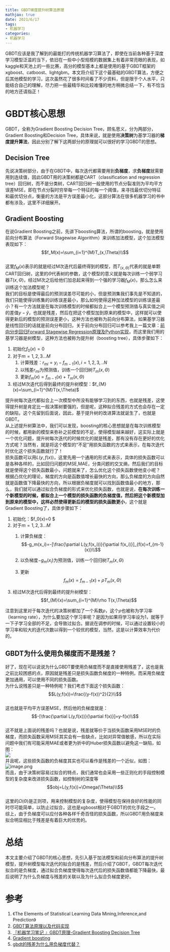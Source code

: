 ```yaml
---
title: GBDT梯度提升树算法原理
mathjax: true
date: 2021/6/17
tags:
- 机器学习
categories:
- 机器学习
---
```


GBDT应该是我了解到的最能打的传统机器学习算法了，即使在当前各种基于深度学习模型泛滥的当下，依旧在一些中小型规模的数据集上有着非常亮眼的表现，如kaggle和天池上的一些比赛，高分的模型基本上都是使用的基于GBDT框架的xgboost、catboost、lightgbm。本文将介绍下这个最基础的GBDT算法，方便之后其他模型的学习，这次虽然花了很多时间看了不少资料，但是限于个人水平，只能结合自己的理解，尽力把一些最精华和比较难懂的地方稍微总结一下，有不恰当的地方还请指正！

# GBDT核心思想
GBDT，全称为Gradient Boosting Decision Tree，顾名思义，分为两部分， Gradient Boosting和Decision Tree，具体来说，就是使用**决策树**为基学习器的**梯度提升算法**，因此分别了解下这两部分的原理就可以很好的学习GBDT的思想。

## Decision Tree
先说决策树部分，由于在GBDT中，每次迭代都需要用到**负梯度**，求**负梯度**就需要用到连续值，因此GBDT用的决策树都是CART（classification and regression tree）回归树，而不是分类树，CART回归树一般使用的节点分裂准则为平均平方误差MSE，即在节点分裂时穷举每一个特征的每一个阈值，来寻找最优切分特征和最优切分点，衡量的方法是平方误差最小化，这部分算法在很多机器学习的书中都有涉及，这里不详细展开。

## Gradient Boosting
在说Gradient Boosting之前，先讲下boosting算法，所谓的boosting，就是使用前向分布算法（Forward Stagewise Algorithm）来训练加法模型，这个加法模型表现如下：<br />$$f_M(x)=\sum_{i=1}^{M}T_(x,\Theta)\\$$<br />这里$f_M(x)$表示的就是经过M次迭代后最终得到的模型，而$T_(x,\Theta)$代表的就是单颗CART回归树，这里的$\Theta$代表树的参数，这个模型的意义就是每次训练一个弱学习器$T(x,\Theta)$，经过M次之后给他们加总起来得到一个强的学习器$f_M(x)$，那么怎么来训练这个加法模型呢？<br />我们的目标是使得最后的预测误差尽可能的小，但是预测集我们事先是不知道的，我们只能使得训练集的训练误差最小，那么如何使得这种加法模型的训练误差最小？有一个方法就是在每次训练模型的时候都拟合上一个模型预测值与真实值之间的差值$y-\hat{y}$，也就是残差，然后在把这个模型加到原来的模型中，这样就可以使得更新后的模型的预测误差更小，这种方法也被称为前向分布算法，如果基学习器是线性回归的话就是前向分布回归，关于前向分布回归可以参考我上一篇文章：[前向分步回归Forward Stagewise Regression原理及Python实现](https://zhuanlan.zhihu.com/p/369732767)，而这里我们用的基学习器是树模型，这种方法也被称为提升树（boosting tree），具体步骤如下：

1. 初始化$f_0(x)=0$
2. 对于$m=1,2,3...M$
   1. 计算残差：$r_{mi}=y_i-f_{m-1}(x),i=1,2,3,..N$
   2. 以残差$r_{mi}$为预测值，训练一个回归树$T_m(x,\Theta)$
   3. 更新$f_m(x)=f_{m-1}(x)+T_m(x,\Theta)$
3. 经过M次迭代后得到最终的提升树模型：$f_{M}(x)=\sum_{i=1}^{M}T(x,\Theta)$

提升树每次迭代都拟合上一次模型中所没有能够学习到的东西，也就是残差，这使得提升树是肯定比一般决策树要强的，但是呢，这种拟合残差的方式也会存在一定的缺陷，这个先留到后面说，因此，基于提升树的改进算法就诞生了，也就是GBDT。<br />从上述提升树算法中，我们可以发现，boosting的核心思想就是在每次训练模型的时候，都用新的模型来弥补之前模型的不足，使得模型越来越好，这实际上就是一个优化问题，提升树每次迭代的时候优化的就是残差，那有没有存在更好的优化方式呢？当然有，就是将这个模型的“不足”用损失函数的方式来表示，在每次迭代时优化这个损失函数就行了！<br />损失函数可以用$L(y,f(x))$，这里先用一个通用的形式来表示，具体的损失函数可以是各种各样的，比如回归问题的MSE,MAE，分类问题的交叉熵，然后我们的目标就是使得这个损失函数最小，问题就来了，怎么优化这个损失函数使他变小呢？<br />根据凸优化的理论，梯度的方向是函数值增长最快的方向，那么负梯度的方向自然就是函数值下降最快的方向，所以根据负梯度就可以找到函数值最小的地方，那么，我们就可以通过拟合负梯度的形式来优化损失函数，也就是说，**在每次训练一个新模型的时候，都拟合上一个模型的损失函数的负梯度值，然后把这个新模型加到原来的模型中，这样必然使得更新后的模型的损失函数更小**，这个就是Gradient Boosting了，具体步骤如下：

1. 初始化：$f_0(x)=0
$
1. 对于$m=1,2,3...M$
   1. 计算负梯度：$$-g_m(x_i)=-[\frac{\partial L(y,f(x_i))}{\partial f(x_i)}]_{f(x)=f_{m-1}(x)}\\$$

   1. 以负梯度$-g_m(x_i)$为预测值，训练一个回归树$T_m(x,\Theta)$
   1. 更新$$f_m(x)=f_{m-1}(x)+\rho T_m(x,\Theta)$$
3. 经过M次迭代后得到最终的提升树模型：$$f_{M}(x)=\sum_{i=1}^{M}\rho T(x,\Theta)$$

注意到这里对于每次迭代的决策树都加了一个系数$\rho$，这个$\rho$也被称为学习率（learning rate），为什么要加这个学习率呢？是因为如果将学习率设为1，就等于一下子学习全部的不足，会导致过拟合。据说在调参的时候，可以通过设置较小的学习率和较大的迭代次数以得到一个较优的模型，当然，这是以计算效率为代价的。<br />

## GBDT为什么使用负梯度而不是残差？
好了，现在可以说说为什么GBDT要使用负梯度而不是直接使用残差了，这也是我之前比较困惑的点，原因就是残差只是损失函数负梯度的一种特例，而采用负梯度更加通用，可以使用不同的损失函数。<br />为什么说残差只是一种特例呢？我们考虑下面这个损失函数：<br />$$L(y,f(x))=\frac{(y-f(x))^2}{2}\\$$<br />这也就是平均平方误差MSE，然后他的负梯度就是：<br />$$-[\frac{\partial L(y,f(x))}{\partial f(x)}]=y-f(x)\\$$<br />这不就是上面说的残差吗？也就是说，残差就等价于当损失函数采用MSE时的负梯度，而损失函数采用MSE其实会有一些缺点，比如对异常值敏感，所以在实际问题中我们有可能采用MAE或者更为折中的Huber损失函数以避免这一缺陷，如图：<br />![](https://cdn.nlark.com/yuque/0/2021/png/764062/1623917120462-f7060d81-1511-4423-b70b-7d647b78711d.png#align=left&display=inline&height=368&margin=%5Bobject%20Object%5D&originHeight=490&originWidth=728&size=0&status=done&style=none&width=546)<br />并且呢，这些损失函数的负梯度其实也可以看作是残差的一个近似，如图：<br />![image.png](https://cdn.nlark.com/yuque/0/2021/png/764062/1623917260219-846072de-d101-46ff-9674-9907085d1ff0.png#align=left&display=inline&height=286)<br />而且，由于决策树容易过拟合的特点，我们通常也会采用一些正则化的手段控制模型的复杂度来改进损失函数，如控制树的深度等<br />$$obj=L(y,f(x))+\Omega(\Theta)\\$$<br />这里的$\Omega(\Theta)$是正则项，用来控制模型的复杂度，使得模型在保持良好的性能的同时尽可能简单，以防止过拟合，这也是xgboost相对于GBDT的优化手段之一。<br />综上，由于负梯度可以应付各种各样千奇百怪的损失函数，所以GBDT用负梯度来拟合明显相比于残差是有着巨大的优势的。

# 总结
本文主要介绍了GBDT的核心思想，先引入基于加法模型和前向分布算法的提升树模型，提升树模型每次迭代的拟合的是残差，然后介绍了GBDT，GBDT每次迭代拟合的是负梯度，通过拟合负梯度使得每次迭代后的损失函数值都能下降最快，最后说明了为什么负梯度与残差的关联以及为什么拟合负梯度更好。

# 参考

1. 《The Elements of Statistical Learning Data Mining,Inference,and Prediction》
1. [GBDT算法原理以及代码实现](https://mp.weixin.qq.com/s/9SrciKW-nJJMA2BbTs5CLg)
1. [『机器学习笔记 』GBDT原理-Gradient Boosting Decision Tree](https://blog.csdn.net/shine19930820/article/details/65633436)
1. [Gradient boosting](https://en.wikipedia.org/wiki/Gradient_boosting)
1. [gbdt的残差为什么用负梯度代替？](https://www.zhihu.com/question/63560633)




